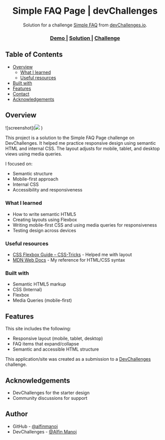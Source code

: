 <!-- Please update value in the {}  -->

<h1 align="center"> Simple FAQ Page | devChallenges</h1>

<div align="center">
   Solution for a challenge <a href="https://devchallenges.io/challenge/simple-faq-challenge" target="_blank">Simple FAQ</a> from <a href="http://devchallenges.io" target="_blank">devChallenges.io</a>.
</div>

<div align="center">
  <h3>
    <a href="https://simple-faq-master-33i4yn42y-alfin-manojs-projects.vercel.app/">
      Demo
    </a>
    <span> | </span>
    <a href="https://github.com/alfinmanoj/SIMPLE-FAQ-MASTER">
      Solution
    </a>
    <span> | </span>
    <a href="https://devchallenges.io/challenge/simple-faq-challenge">
      Challenge
    </a>
  </h3>
</div>

<!-- TABLE OF CONTENTS -->

## Table of Contents

- [Overview](#overview)
  - [What I learned](#what-i-learned)
  - [Useful resources](#useful-resources)
- [Built with](#built-with)
- [Features](#features)
- [Contact](#contact)
- [Acknowledgements](#acknowledgements)

<!-- OVERVIEW -->

## Overview

![screenshot](![](<WhatsApp Image 2025-06-21 at 12.52.30_b91cf366.jpg>)
)

This project is a solution to the Simple FAQ Page challenge on DevChallenges. It helped me practice responsive design using semantic HTML and internal CSS. The layout adjusts for mobile, tablet, and desktop views using media queries.

I focused on:
- Semantic structure
- Mobile-first approach
- Internal CSS
- Accessibility and responsiveness

### What I learned

- How to write semantic HTML5
- Creating layouts using Flexbox
- Writing mobile-first CSS and using media queries for responsiveness
- Testing design across devices

### Useful resources

- [CSS Flexbox Guide – CSS-Tricks](https://css-tricks.com/snippets/css/a-guide-to-flexbox/) - Helped me with layout
- [MDN Web Docs](https://developer.mozilla.org/) - My reference for HTML/CSS syntax

### Built with

<!-- This section should list any major frameworks that you built your project using. Here are a few examples.-->

- Semantic HTML5 markup
- CSS (Internal)
- Flexbox
- Media Queries (mobile-first)

## Features

This site includes the following:

- Responsive layout (mobile, tablet, desktop)
- FAQ items that expand/collapse
- Semantic and accessible HTML structure


This application/site was created as a submission to a [DevChallenges](https://devchallenges.io/challenges-dashboard) challenge.

## Acknowledgements

- DevChallenges for the starter design
- Community discussions for support

## Author

- GitHub - [@alfinmanoj](https://github.com/alfinmanoj)
- DevChallenges - [@Alfin Manoj](https://devchallenges.io/portfolio/alfinmanoj)
